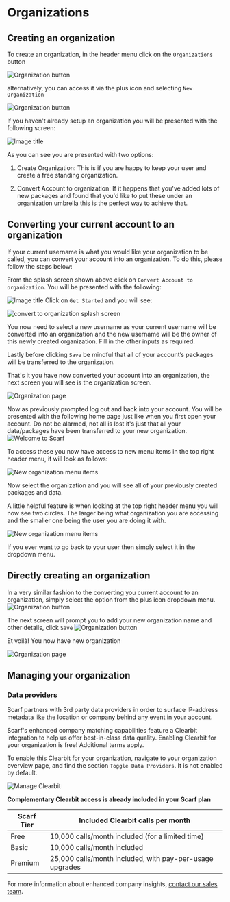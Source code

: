 # Organizations

## Creating an organization

To create an organization, in the header menu click on the `Organizations` button

![Organization button](assets/pics/orgs/organization-button.png)

alternatively, you can access it via the plus icon and selecting `New Organization`

![Organization button](assets/pics/orgs/create-new-organization.png)

If you haven't already setup an organization you will be presented with the following screen:

![Image title](assets/pics/orgs/organization-splash-screen.png)

As you can see you are presented with two options:

1. Create Organization: This is if you are happy to keep your user and create a free standing organization.

2. Convert Account to organization: If it happens that you've added lots of new packages and found that you'd like to put these under an organization umbrella this is the perfect way to achieve that.

## Converting your current account to an organization

If your current username is what you would like your organization to be called, you can convert your account into an organization. To do this, please follow the steps below:

From the splash screen shown above click on `Convert Account to organization`. You will be presented with the following:

![Image title](assets/pics/orgs/convert-account-spash.png)
Click on `Get Started` and you will see:

![convert to organization splash screen](assets/pics/orgs/convert-to-organization.png)

You now need to select a new username as your current username will be converted into an organization and the new username will be the owner of this newly created organization. Fill in the other inputs as required.

Lastly before clicking `Save` be mindful that all of your account’s packages will be transferred to the organization.

That's it you have now converted your account into an organization, the next screen you will see is the organization screen.

![Organization page](assets/pics/orgs/organization-page.png)

Now as previously prompted log out and back into your account. You will be presented with the following home page just like when you first open your account. Do not be alarmed, not all is lost it's just that all your data/packages have been transferred to your new organization.
![Welcome to Scarf](assets/pics/orgs/welcome-to-scarf.png)

To access these you now have access to new menu items in the top right header menu, it will look as follows:

![New organization menu items](assets/pics/orgs/new-org-menu.png)

Now select the organization and you will see all of your previously created packages and data.

A little helpful feature is when looking at the top right header menu you will now see two circles. The larger being what organization you are accessing and the smaller one being the user you are doing it with.

![New organization menu items](assets/pics/orgs/acting-as-organisation.png)

If you ever want to go back to your user then simply select it in the dropdown menu.


## Directly creating an organization
In a very similar fashion to the converting you current account to an organization, simply select the option from the plus icon dropdown menu.
![Organization button](assets/pics/orgs/create-new-organization.png)

The next screen will prompt you to add your new organization name and other details, click `Save`
![Organization button](assets/pics/orgs/new-organization.png)

Et voilà! You now have new organization

![Organization page](assets/pics/orgs/organization-edit-page.png)

## Managing your organization

### Data providers

Scarf partners with 3rd party data providers in order to surface IP-address metadata like the location or company behind any event in your account.

Scarf's enhanced company matching capabilities feature a Clearbit integration to help us offer best-in-class data quality. Enabling Clearbit for your organization is free! Additional terms apply.

To enable this Clearbit for your organization, navigate to your organization overview page, and find the section `Toggle Data Providers`. It is not enabled by default.

![Manage Clearbit](assets/pics/orgs/enable-clearbit.png)

**Complementary Clearbit access is already included in your Scarf plan**

| Scarf Tier | Included Clearbit calls per month                        |
|------------|----------------------------------------------------------|
| Free       | 10,000 calls/month included (for a limited time)         |
| Basic      | 10,000 calls/month included                              |
| Premium    | 25,000 calls/month included, with pay-per-usage upgrades |

For more information about enhanced company insights, [contact our sales team](mailto:help@scarf.sh).


